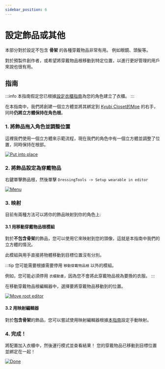```yaml
---
sidebar_position: 6
---
```


# 設定飾品或其他

本部分對於設定不包含 **骨架** 的各種穿戴物品非常有用。 例如眼鏡、頭髮等。

對於預製件創作者，或希望將穿戴物品根移動到特定位置，以進行更好管理的用戶來說也很有用。

## 指南

:::info
本指南假定您已根據[設定衣櫃指南](setup-cabinet)為您的角色建立了衣櫃。
:::

在本指南中，我們將創建一個立方體並將其綁定到 [Kyubi Closet的Moe](https://kyubihome.booth.pm/items/4667400) 的右手，同時**仍將立方體保持在角色根**。

### 1. 將飾品拖入角色並調整位置

這裡我們使用一個立方體來示範流程，現在我們的角色中有一個立方體並調整了位置，同時保持在根部。

[![Put into place](/img/setup-moveroot-1-put-into-place.PNG)](/img/setup-moveroot-1-put-into-place.PNG)

### 2. 將飾品設定為穿戴物品

右鍵單擊飾品根，然後單擊 `DressingTools -> Setup wearable in editor`

[![Menu](/img/setup-moveroot-2-menu.PNG)](/img/setup-moveroot-2-menu.PNG)

### 3. 映射

目前有兩種方法可以將你的飾品映射到你的角色上:

#### 3.1 用移動穿戴物品根模組

對於**不包含骨架**的飾品，您可以使用它來映射到您的頭像，這就是本指南中我們的立方體的情況。

此模組與用手直接將物體移動到目標位置沒有分別。

:::tip
您可能需要根據需要停用 `移動穿戴物品根` 以外的模組。

例如，您可能必須停用 `衣櫃動畫`，因為您不會將此穿戴物品視為要換的衣服。
:::

在移動穿戴物品根編輯器中，選擇要將穿戴物品移動到的位置。

[![Move root editor](/img/setup-moveroot-3-moverooteditor.png)](/img/setup-moveroot-3-moverooteditor.png)

#### 3.2 用映射編輯器

對於**包含骨架**的飾品，您可以嘗試使用映射編輯器根據[本指南](guides/mapping-editor.md)設定手動映射。

### 4. 完成！

將配置加入衣櫃中，然後運行模式並查看結果！ 您的穿戴物品已移動到目標位置並綁定在一起！

[![Done](/img/setup-moveroot-4-done.PNG)](/img/setup-moveroot-4-done.PNG)
